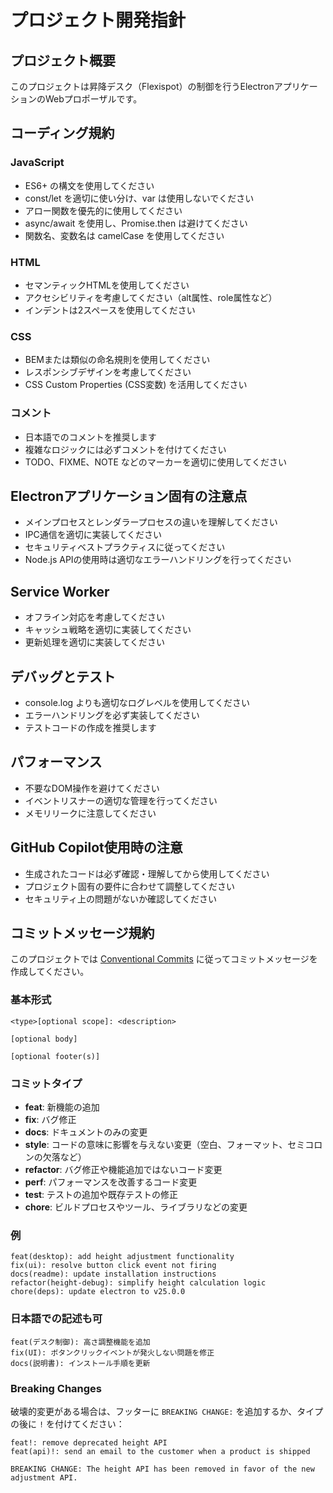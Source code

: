 # プロジェクト開発指針

## プロジェクト概要

このプロジェクトは昇降デスク（Flexispot）の制御を行うElectronアプリケーションのWebプロポーザルです。

## コーディング規約

### JavaScript

- ES6+ の構文を使用してください
- const/let を適切に使い分け、var は使用しないでください
- アロー関数を優先的に使用してください
- async/await を使用し、Promise.then は避けてください
- 関数名、変数名は camelCase を使用してください

### HTML

- セマンティックHTMLを使用してください
- アクセシビリティを考慮してください（alt属性、role属性など）
- インデントは2スペースを使用してください

### CSS

- BEMまたは類似の命名規則を使用してください
- レスポンシブデザインを考慮してください
- CSS Custom Properties (CSS変数) を活用してください

### コメント

- 日本語でのコメントを推奨します
- 複雑なロジックには必ずコメントを付けてください
- TODO、FIXME、NOTE などのマーカーを適切に使用してください

## Electronアプリケーション固有の注意点

- メインプロセスとレンダラープロセスの違いを理解してください
- IPC通信を適切に実装してください
- セキュリティベストプラクティスに従ってください
- Node.js APIの使用時は適切なエラーハンドリングを行ってください

## Service Worker

- オフライン対応を考慮してください
- キャッシュ戦略を適切に実装してください
- 更新処理を適切に実装してください

## デバッグとテスト

- console.log よりも適切なログレベルを使用してください
- エラーハンドリングを必ず実装してください
- テストコードの作成を推奨します

## パフォーマンス

- 不要なDOM操作を避けてください
- イベントリスナーの適切な管理を行ってください
- メモリリークに注意してください

## GitHub Copilot使用時の注意

- 生成されたコードは必ず確認・理解してから使用してください
- プロジェクト固有の要件に合わせて調整してください
- セキュリティ上の問題がないか確認してください

## コミットメッセージ規約

このプロジェクトでは [Conventional Commits](https://www.conventionalcommits.org/en/v1.0.0/) に従ってコミットメッセージを作成してください。

### 基本形式

```text
<type>[optional scope]: <description>

[optional body]

[optional footer(s)]
```

### コミットタイプ

- **feat**: 新機能の追加
- **fix**: バグ修正
- **docs**: ドキュメントのみの変更
- **style**: コードの意味に影響を与えない変更（空白、フォーマット、セミコロンの欠落など）
- **refactor**: バグ修正や機能追加ではないコード変更
- **perf**: パフォーマンスを改善するコード変更
- **test**: テストの追加や既存テストの修正
- **chore**: ビルドプロセスやツール、ライブラリなどの変更

### 例

```text
feat(desktop): add height adjustment functionality
fix(ui): resolve button click event not firing
docs(readme): update installation instructions
refactor(height-debug): simplify height calculation logic
chore(deps): update electron to v25.0.0
```

### 日本語での記述も可

```text
feat(デスク制御): 高さ調整機能を追加
fix(UI): ボタンクリックイベントが発火しない問題を修正
docs(説明書): インストール手順を更新
```

### Breaking Changes

破壊的変更がある場合は、フッターに `BREAKING CHANGE:` を追加するか、タイプの後に `!` を付けてください：

```text
feat!: remove deprecated height API
feat(api)!: send an email to the customer when a product is shipped

BREAKING CHANGE: The height API has been removed in favor of the new adjustment API.
```
